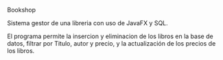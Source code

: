 Bookshop

Sistema gestor de una libreria con uso de JavaFX y SQL.

El programa permite la insercion y eliminacion de los libros en la base de datos, filtrar por Titulo, autor
y precio, y la actualización de los precios de los libros.